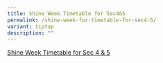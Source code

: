 ```yaml
---
title: Shine Week Timetable for Sec4&5
permalink: /shine-week-for-timetable-for-sec4-5/
variant: tiptap
description: ""
---
```

<p><a href="/files/Timetable/2024_NSS_Shine_Timetable_class_Sec45.pdf" rel="noopener noreferrer nofollow" target="_blank">Shine Week Timetable for Sec 4 &amp; 5</a>
</p>